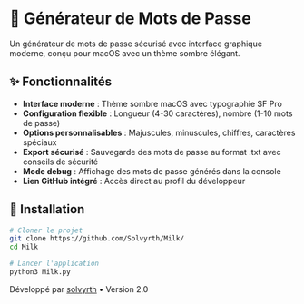 # 🔐 Générateur de Mots de Passe

Un générateur de mots de passe sécurisé avec interface graphique moderne, conçu pour macOS avec un thème sombre élégant.

## ✨ Fonctionnalités

- **Interface moderne** : Thème sombre macOS avec typographie SF Pro
- **Configuration flexible** : Longueur (4-30 caractères), nombre (1-10 mots de passe)
- **Options personnalisables** : Majuscules, minuscules, chiffres, caractères spéciaux
- **Export sécurisé** : Sauvegarde des mots de passe au format .txt avec conseils de sécurité
- **Mode debug** : Affichage des mots de passe générés dans la console
- **Lien GitHub intégré** : Accès direct au profil du développeur

## 🚀 Installation

```bash
# Cloner le projet
git clone https://github.com/Solvyrth/Milk/
cd Milk

# Lancer l'application
python3 Milk.py
```

Développé par [solvyrth](https://github.com/solvyrth) • Version 2.0
